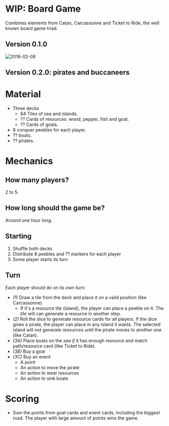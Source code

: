 # WIP: Board Game

Combines elements from Catan, Carcassonne and Ticket to Ride, the well known board game triad.

## Version 0.1.0
![2016-02-08](https://cloud.githubusercontent.com/assets/49062/12925773/1d0138e2-cf47-11e5-95a4-02692904457d.jpg)

## Version 0.2.0: pirates and buccaneers


# Material

- Three decks
  - 84 Tiles of sea and islands.
  - ?? Cards of resources: wood, pepper, fish and goat.
  - ?? Cards of goals.
- 8 conquer peebles for each player.
- ?? boats.
- ?? pirates.

# Mechanics

## How many players?

2 to 5.

## How long should the game be?

Around one hour long.

## Starting

1. Shuffle both decks
2. Distribute 8 peebles and ?? markers for each player
3. Some player starts its turn

## Turn

Each player should do on its own turn:

- *(1)* Draw a tile from the deck and place it on a valid position (like Carcassonne)
  - If it's a resource tile (island), the player can place a peeble on it. The tile will can generate a resource in another step.
- *(2)* Roll the dice to generate resource cards for all players. If the dice gives a pirate, the player can place in any island it wants. The selected island will not generate resources until the pirate moves to another one (like Catan).
- *(3A)* Place boats on the sea *if* it has enough resource and match path/resource card (like Ticket to Ride).
  <!-- - A player can't place boats when islands have peebles of somebody else -->
- *(3B)* Buy a goal
- *(3C)* Buy an event
  - A point
  - An action to move the pirate
  - An action to steel resources
  - An action to sink boats

# Scoring

- Sum the points from goal cards and event cards, including the biggest road. The player with large amount of points wins the game.
